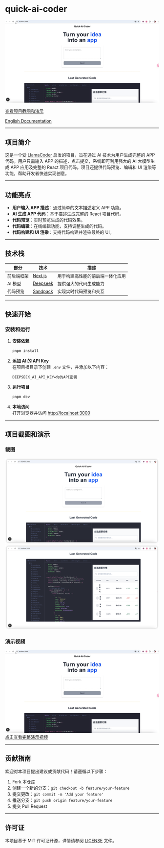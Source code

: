 # quick-ai-coder

![Quick Demo](docs/images/quick-ai-coder-init.gif)

[查看项目截图和演示](#项目截图和演示)

[English Documentation](README-en.md)

---

## 项目简介

这是一个受 [LlamaCoder](https://github.com/nutlope/llamacoder) 启发的项目，旨在通过 AI 技术为用户生成完整的 APP 代码。用户只需输入 APP 的描述，点击提交，系统即可利用强大的 AI 大模型生成 APP 应用及完整的 React 项目代码。项目还提供代码预览、编辑和 UI 渲染等功能，帮助开发者快速实现创意。

---

## 功能亮点

- **用户输入 APP 描述**：通过简单的文本描述定义 APP 功能。
- **AI 生成 APP 代码**：基于描述生成完整的 React 项目代码。
- **代码预览**：实时预览生成的代码效果。
- **代码编辑**：在线编辑功能，支持调整生成的代码。
- **代码构建和 UI 渲染**：支持代码构建并渲染最终的 UI。

---

## 技术栈

| 部分       | 技术       | 描述                           |
|------------|------------|--------------------------------|
| 前后端框架 | [Next.js](https://nextjs.org/)    | 用于构建高性能的前后端一体化应用 |
| AI 模型    | [Deepseek](https://deepseek.ai/)   | 提供强大的代码生成能力         |
| 代码预览   | [Sandpack](https://sandpack.codesandbox.io/)   | 实现实时代码预览和交互         |

---

## 快速开始

### 安装和运行

1. **安装依赖**  
   ```bash
   pnpm install
   ```

2. **添加 AI 的 API Key**  
   在项目根目录下创建 `.env` 文件，并添加以下内容：
   ```
   DEEPSEEK_AI_API_KEY=你的API密钥
   ```

3. **运行项目**  
   ```bash
   pnpm dev
   ```

4. **本地访问**  
   打开浏览器并访问 [http://localhost:3000](http://localhost:3000)

---

## 项目截图和演示

### 截图

![功能截图 1](docs/images/quick-ai-coder-01.png)  
![功能截图 2](docs/images/quick-ai-coder-02.png)

### 演示视频

![演示动画](docs/images/quick-ai-coder-init.gif)  
[点击查看完整演示视频](docs/media/quick-ai-coder-demo.mov)

---

## 贡献指南

欢迎对本项目提出建议或贡献代码！请遵循以下步骤：

1. Fork 本仓库  
2. 创建一个新的分支：`git checkout -b feature/your-feature`  
3. 提交更改：`git commit -m 'Add your feature'`  
4. 推送分支：`git push origin feature/your-feature`  
5. 提交 Pull Request

---

## 许可证

本项目基于 MIT 许可证开源，详情请参阅 [LICENSE](LICENSE) 文件。
